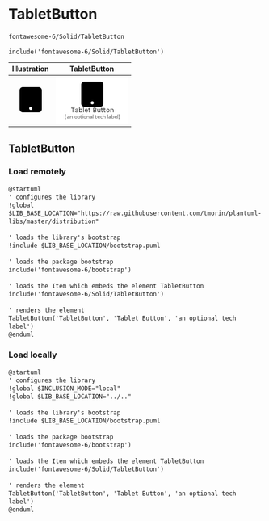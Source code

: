 # TabletButton


```text
fontawesome-6/Solid/TabletButton
```

```text
include('fontawesome-6/Solid/TabletButton')
```



| Illustration | TabletButton |
| :---: | :---: |
| ![illustration for Illustration](../../fontawesome-6/Solid/TabletButton.png) | ![illustration for TabletButton](../../fontawesome-6/Solid/TabletButton.Local.png) |




## TabletButton

### Load remotely
```plantuml
@startuml
' configures the library
!global $LIB_BASE_LOCATION="https://raw.githubusercontent.com/tmorin/plantuml-libs/master/distribution"

' loads the library's bootstrap
!include $LIB_BASE_LOCATION/bootstrap.puml

' loads the package bootstrap
include('fontawesome-6/bootstrap')

' loads the Item which embeds the element TabletButton
include('fontawesome-6/Solid/TabletButton')

' renders the element
TabletButton('TabletButton', 'Tablet Button', 'an optional tech label')
@enduml
```

### Load locally
```plantuml
@startuml
' configures the library
!global $INCLUSION_MODE="local"
!global $LIB_BASE_LOCATION="../.."

' loads the library's bootstrap
!include $LIB_BASE_LOCATION/bootstrap.puml

' loads the package bootstrap
include('fontawesome-6/bootstrap')

' loads the Item which embeds the element TabletButton
include('fontawesome-6/Solid/TabletButton')

' renders the element
TabletButton('TabletButton', 'Tablet Button', 'an optional tech label')
@enduml
```

